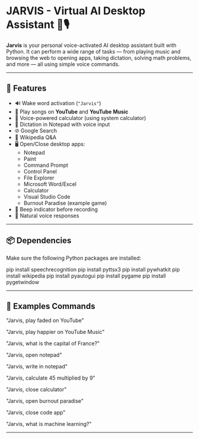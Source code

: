 # JARVIS - Virtual AI Desktop Assistant 🧠🎙️

**Jarvis** is your personal voice-activated AI desktop assistant built with Python. It can perform a wide range of tasks — from playing music and browsing the web to opening apps, taking dictation, solving math problems, and more — all using simple voice commands.

---

## 🚀 Features

- 🔊 Wake word activation (`"Jarvis"`)
- 🎵 Play songs on **YouTube** and **YouTube Music**
- 🧮 Voice-powered calculator (using system calculator)
- 📝 Dictation in Notepad with voice input
- 🌐 Google Search
- 📖 Wikipedia Q&A
- 🖥️ Open/Close desktop apps:
  - Notepad
  - Paint
  - Command Prompt
  - Control Panel
  - File Explorer
  - Microsoft Word/Excel
  - Calculator
  - Visual Studio Code
  - Burnout Paradise (example game)
- 🔔 Beep indicator before recording
- 🧠 Natural voice responses

---

## 📦 Dependencies

Make sure the following Python packages are installed:


pip install speechrecognition
pip install pyttsx3
pip install pywhatkit
pip install wikipedia
pip install pyautogui
pip install pygame
pip install pygetwindow

----

## 🧠 Examples Commands


"Jarvis, play faded on YouTube"

"Jarvis, play happier on YouTube Music"

"Jarvis, what is the capital of France?"

"Jarvis, open notepad"

"Jarvis, write in notepad"

"Jarvis, calculate 45 multiplied by 9"

"Jarvis, close calculator"

"Jarvis, open burnout paradise"

"Jarvis, close code app"

"Jarvis, what is machine learning?"


----



